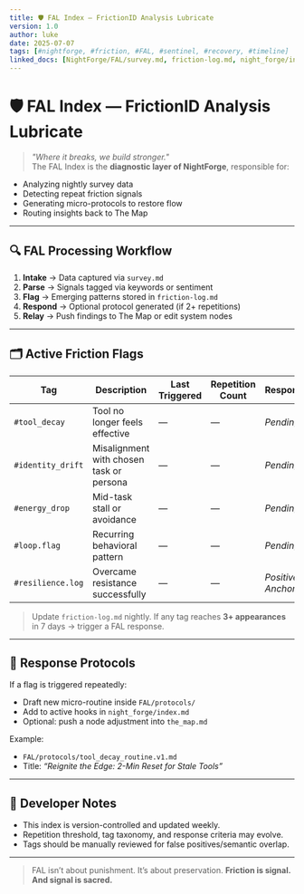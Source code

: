 ```yaml
---
title: 🛡️ FAL Index — FrictionID Analysis Lubricate
version: 1.0
author: luke
date: 2025-07-07
tags: [#nightforge, #friction, #FAL, #sentinel, #recovery, #timeline]
linked_docs: [NightForge/FAL/survey.md, friction-log.md, night_forge/index.md, the_map.md]
---
```


# 🛡️ FAL Index — FrictionID Analysis Lubricate
> *"Where it breaks, we build stronger."*  
The FAL Index is the **diagnostic layer of NightForge**, responsible for:
- Analyzing nightly survey data
- Detecting repeat friction signals
- Generating micro-protocols to restore flow
- Routing insights back to The Map

---

## 🔍 FAL Processing Workflow

1. **Intake** → Data captured via `survey.md`
2. **Parse** → Signals tagged via keywords or sentiment
3. **Flag** → Emerging patterns stored in `friction-log.md`
4. **Respond** → Optional protocol generated (if 2+ repetitions)
5. **Relay** → Push findings to The Map or edit system nodes

---

## 🗂️ Active Friction Flags

| Tag | Description | Last Triggered | Repetition Count | Response |
|-----|-------------|----------------|------------------|----------|
| `#tool_decay` | Tool no longer feels effective | — | — | _Pending_ |
| `#identity_drift` | Misalignment with chosen task or persona | — | — | _Pending_ |
| `#energy_drop` | Mid-task stall or avoidance | — | — | _Pending_ |
| `#loop.flag` | Recurring behavioral pattern | — | — | _Pending_ |
| `#resilience.log` | Overcame resistance successfully | — | — | _Positive Anchor_ |

> Update `friction-log.md` nightly. If any tag reaches **3+ appearances** in 7 days → trigger a FAL response.

---

## 🔁 Response Protocols

If a flag is triggered repeatedly:
- Draft new micro-routine inside `FAL/protocols/`
- Add to active hooks in `night_forge/index.md`
- Optional: push a node adjustment into `the_map.md`

Example:
- `FAL/protocols/tool_decay_routine.v1.md`
- Title: *“Reignite the Edge: 2-Min Reset for Stale Tools”*

---

## 🔧 Developer Notes
- This index is version-controlled and updated weekly.
- Repetition threshold, tag taxonomy, and response criteria may evolve.
- Tags should be manually reviewed for false positives/semantic overlap.

---

> FAL isn’t about punishment. It’s about preservation.
> **Friction is signal. And signal is sacred.**
